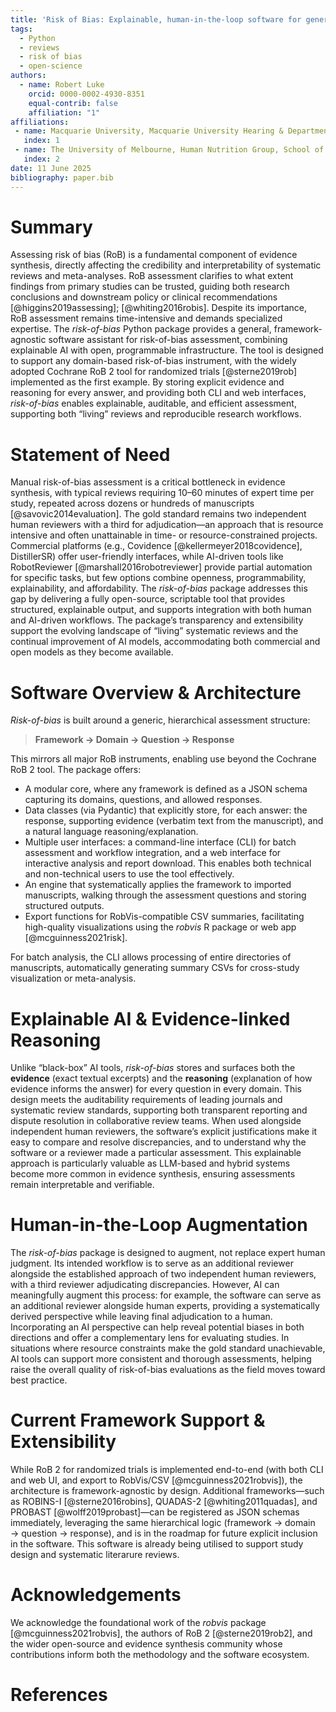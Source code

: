 ```yaml
---
title: 'Risk of Bias: Explainable, human-in-the-loop software for general risk-of-bias assessment'
tags:
  - Python
  - reviews
  - risk of bias
  - open-science
authors:
  - name: Robert Luke
    orcid: 0000-0002-4930-8351
    equal-contrib: false
    affiliation: "1"
affiliations:
 - name: Macquarie University, Macquarie University Hearing & Department of Linguistics, Australian Hearing Hub, Sydney, New South Wales, Australia
   index: 1
 - name: The University of Melbourne, Human Nutrition Group, School of Agriculture, Food and Ecosystem Sciences, Victoria, Australia
   index: 2
date: 11 June 2025
bibliography: paper.bib
---
```


# Summary

Assessing risk of bias (RoB) is a fundamental component of evidence synthesis, directly affecting the credibility and interpretability of systematic reviews and meta-analyses. RoB assessment clarifies to what extent findings from primary studies can be trusted, guiding both research conclusions and downstream policy or clinical recommendations [@higgins2019assessing]; [@whiting2016robis]. Despite its importance, RoB assessment remains time-intensive and demands specialized expertise. The _risk-of-bias_ Python package provides a general, framework-agnostic software assistant for risk-of-bias assessment, combining explainable AI with open, programmable infrastructure. The tool is designed to support any domain-based risk-of-bias instrument, with the widely adopted Cochrane RoB 2 tool for randomized trials [@sterne2019rob] implemented as the first example. By storing explicit evidence and reasoning for every answer, and providing both CLI and web interfaces, _risk-of-bias_ enables explainable, auditable, and efficient assessment, supporting both “living” reviews and reproducible research workflows.

# Statement of Need

Manual risk-of-bias assessment is a critical bottleneck in evidence synthesis, with typical reviews requiring 10–60 minutes of expert time per study, repeated across dozens or hundreds of manuscripts [@savovic2014evaluation]. The gold standard remains two independent human reviewers with a third for adjudication—an approach that is resource intensive and often unattainable in time- or resource-constrained projects. Commercial platforms (e.g., Covidence [@kellermeyer2018covidence], DistillerSR) offer user-friendly interfaces, while AI-driven tools like RobotReviewer [@marshall2016robotreviewer] provide partial automation for specific tasks, but few options combine openness, programmability, explainability, and affordability. The _risk-of-bias_ package addresses this gap by delivering a fully open-source, scriptable tool that provides structured, explainable output, and supports integration with both human and AI-driven workflows. The package’s transparency and extensibility support the evolving landscape of “living” systematic reviews and the continual improvement of AI models, accommodating both commercial and open models as they become available.

# Software Overview & Architecture

_Risk-of-bias_ is built around a generic, hierarchical assessment structure:

> **Framework → Domain → Question → Response**

This mirrors all major RoB instruments, enabling use beyond the Cochrane RoB 2 tool. The package offers:

- A modular core, where any framework is defined as a JSON schema capturing its domains, questions, and allowed responses.
- Data classes (via Pydantic) that explicitly store, for each answer: the response, supporting evidence (verbatim text from the manuscript), and a natural language reasoning/explanation.
- Multiple user interfaces: a command-line interface (CLI) for batch assessment and workflow integration, and a web interface for interactive analysis and report download. This enables both technical and non-technical users to use the tool effectively.
- An engine that systematically applies the framework to imported manuscripts, walking through the assessment questions and storing structured outputs.
- Export functions for RobVis-compatible CSV summaries, facilitating high-quality visualizations using the _robvis_ R package or web app [@mcguinness2021risk].

For batch analysis, the CLI allows processing of entire directories of manuscripts, automatically generating summary CSVs for cross-study visualization or meta-analysis.

# Explainable AI & Evidence-linked Reasoning

Unlike “black-box” AI tools, _risk-of-bias_ stores and surfaces both the **evidence** (exact textual excerpts) and the **reasoning** (explanation of how evidence informs the answer) for every question in every domain. This design meets the auditability requirements of leading journals and systematic review standards, supporting both transparent reporting and dispute resolution in collaborative review teams. When used alongside independent human reviewers, the software’s explicit justifications make it easy to compare and resolve discrepancies, and to understand why the software or a reviewer made a particular assessment. This explainable approach is particularly valuable as LLM-based and hybrid systems become more common in evidence synthesis, ensuring assessments remain interpretable and verifiable.

# Human-in-the-Loop Augmentation

The _risk-of-bias_ package is designed to augment, not replace expert human judgment. Its intended workflow is to serve as an additional reviewer alongside the established approach of two independent human reviewers, with a third reviewer adjudicating discrepancies. However, AI can meaningfully augment this process: for example, the software can serve as an additional reviewer alongside human experts, providing a systematically derived perspective while leaving final adjudication to a human. Incorporating an AI perspective can help reveal potential biases in both directions and offer a complementary lens for evaluating studies. In situations where resource constraints make the gold standard unachievable, AI tools can support more consistent and thorough assessments, helping raise the overall quality of risk-of-bias evaluations as the field moves toward best practice.

# Current Framework Support & Extensibility

While RoB 2 for randomized trials is implemented end-to-end (with both CLI and web UI, and export to RobVis/CSV [@mcguinness2021robvis]), the architecture is framework-agnostic by design. Additional frameworks—such as ROBINS-I [@sterne2016robins], QUADAS-2 [@whiting2011quadas], and PROBAST [@wolff2019probast]—can be registered as JSON schemas immediately, leveraging the same hierarchical logic (framework → domain → question → response), and is in the roadmap for future explicit inclusion in the software. This software is already being utilised to support study design and systematic literarure reviews.

# Acknowledgements

We acknowledge the foundational work of the _robvis_ package [@mcguinness2021robvis], the authors of RoB 2 [@sterne2019rob2], and the wider open-source and evidence synthesis community whose contributions inform both the methodology and the software ecosystem.

# References

